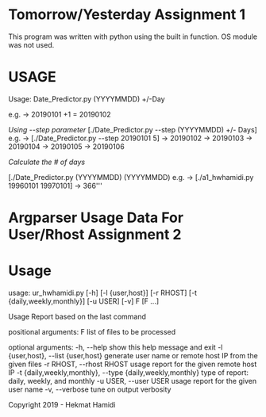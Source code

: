 # Tomorrow/Yesterday Assignment 1
This program was written with python using the built in function. OS module was not used.
# USAGE
Usage: Date_Predictor.py (YYYYMMDD) +/-Day

e.g. -> 20190101 +1 = 20190102



*Using --step parameter*
[./Date_Predictor.py --step (YYYYMMDD) +/- Days]
e.g. -> [./Date_Predictor.py --step 20190101 5]
-> 20190102
-> 20190103
-> 20190104
-> 20190105
-> 20190106

*Calculate the # of days*

[./Date_Predictor.py (YYYYMMDD) (YYYYMMDD)
e.g. -> [./a1_hwhamidi.py 19960101 19970101]
-> 366'''

# Argparser Usage Data For User/Rhost Assignment 2

# Usage

usage: ur_hwhamidi.py [-h] [-l {user,host}] [-r RHOST]
                      [-t {daily,weekly,monthly}] [-u USER] [-v]
                      F [F ...]

Usage Report based on the last command

positional arguments:
  F                     list of files to be processed

optional arguments:
  -h, --help            show this help message and exit
  -l {user,host}, --list {user,host}
                        generate user name or remote host IP from the given
                        files
  -r RHOST, --rhost RHOST
                        usage report for the given remote host IP
  -t {daily,weekly,monthly}, --type {daily,weekly,monthly}
                        type of report: daily, weekly, and monthly
  -u USER, --user USER  usage report for the given user name
  -v, --verbose         tune on output verbosity

Copyright 2019 - Hekmat Hamidi

